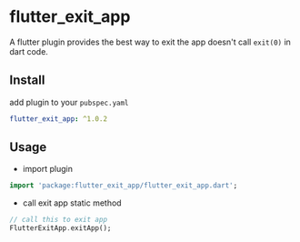 # flutter_exit_app

A flutter plugin provides the best way to exit the app doesn't call `exit(0)` in dart code.

## Install

add plugin to your `pubspec.yaml`

```yaml
flutter_exit_app: ^1.0.2
```

## Usage

* import plugin

```dart
import 'package:flutter_exit_app/flutter_exit_app.dart';
```

* call exit app static method

```dart
// call this to exit app
FlutterExitApp.exitApp();
```

